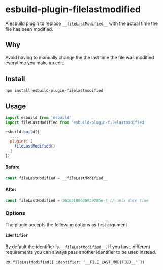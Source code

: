 # esbuild-plugin-filelastmodified

A esbuild plugin to replace `__fileLastModified__` with the actual time the file has been modified.

## Why
Avoid having to manually change the the last time the file was modified everytime you make an edit.

## Install

```
npm install esbuild-plugin-filelastmodified
```

## Usage

```js
import esbuild from 'esbuild'
import fileLastModified from 'esbuild-plugin-filelastmodified'

esbuild.build({
  ...,
  plugins: [
    fileLastModified()
  ]
})
```

#### Before
```js
const fileLastModified = __fileLastModified__
```

#### After
```js
const fileLastModified = 16165180636939285e-4 // unix date time
```

### Options
The plugin accepts the following options as first argument

#### `identifier`

By default the identifier is `__fileLastModified__`. If you have different requirements you can always pass another identifier to be used instead.

ex: `fileLastModified({ identifier: '__FILE_LAST_MODIFIED__' })`
